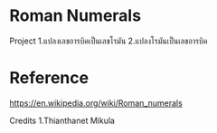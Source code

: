 # Roman Numerals

Project
1.แปลงเลขอารบิคเป็นเลขโรมัน
2.แปลงโรมันเป็นเลขอารบิค

# Reference
https://en.wikipedia.org/wiki/Roman_numerals

Credits
1.Thianthanet Mikula